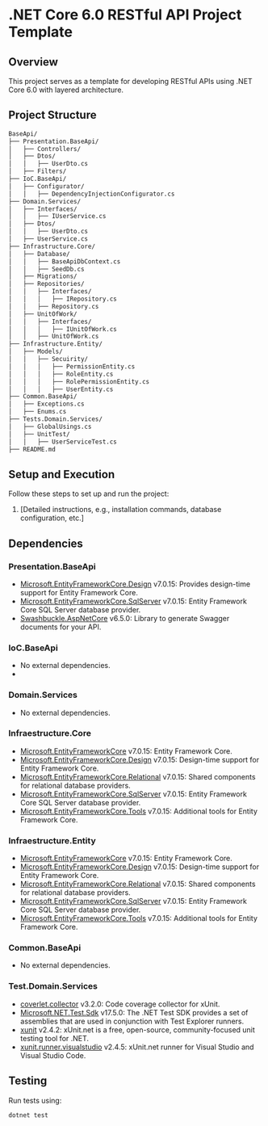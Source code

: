 ﻿# .NET Core 6.0 RESTful API Project Template
## Overview
This project serves as a template for developing RESTful APIs using .NET Core 6.0 with layered architecture.

## Project Structure
```bash
BaseApi/
├── Presentation.BaseApi/
│   ├── Controllers/
│   ├── Dtos/
│   │   ├── UserDto.cs
│   ├── Filters/
├── IoC.BaseApi/
│   ├── Configurator/
│   │   ├── DependencyInjectionConfigurator.cs
├── Domain.Services/
│   ├── Interfaces/
│   │   ├── IUserService.cs
│   ├── Dtos/
│   │   ├── UserDto.cs
│   ├── UserService.cs
├── Infrastructure.Core/
│   ├── Database/
│   │   ├── BaseApiDbContext.cs
│   │   ├── SeedDb.cs
│   ├── Migrations/
│   ├── Repositories/
│   │   ├── Interfaces/
│   │   │   ├── IRepository.cs
│   │   ├── Repository.cs
│   ├── UnitOfWork/
│   │   ├── Interfaces/
│   │   │   ├── IUnitOfWork.cs
│   │   ├── UnitOfWork.cs
├── Infrastructure.Entity/
│   ├── Models/
│   │   ├── Secuirity/
│   │   │   ├── PermissionEntity.cs
│   │   │   ├── RoleEntity.cs
│   │   │   ├── RolePermissionEntity.cs
│   │   │   ├── UserEntity.cs
├── Common.BaseApi/
│   ├── Exceptions.cs
│   ├── Enums.cs
├── Tests.Domain.Services/
│   ├── GlobalUsings.cs
│   ├── UnitTest/
│   │   ├── UserServiceTest.cs
├── README.md
```
## Setup and Execution

Follow these steps to set up and run the project:

1. [Detailed instructions, e.g., installation commands, database configuration, etc.]

## Dependencies

### Presentation.BaseApi
- [Microsoft.EntityFrameworkCore.Design](https://www.nuget.org/packages/Microsoft.EntityFrameworkCore.Design/) v7.0.15: Provides design-time support for Entity Framework Core.
- [Microsoft.EntityFrameworkCore.SqlServer](https://www.nuget.org/packages/Microsoft.EntityFrameworkCore.SqlServer/) v7.0.15: Entity Framework Core SQL Server database provider.
- [Swashbuckle.AspNetCore](https://www.nuget.org/packages/Swashbuckle.AspNetCore/) v6.5.0: Library to generate Swagger documents for your API.

### IoC.BaseApi
- No external dependencies.
- 
### Domain.Services
- No external dependencies.

### Infraestructure.Core
- [Microsoft.EntityFrameworkCore](https://www.nuget.org/packages/Microsoft.EntityFrameworkCore/) v7.0.15: Entity Framework Core.
- [Microsoft.EntityFrameworkCore.Design](https://www.nuget.org/packages/Microsoft.EntityFrameworkCore.Design/) v7.0.15: Design-time support for Entity Framework Core.
- [Microsoft.EntityFrameworkCore.Relational](https://www.nuget.org/packages/Microsoft.EntityFrameworkCore.Relational/) v7.0.15: Shared components for relational database providers.
- [Microsoft.EntityFrameworkCore.SqlServer](https://www.nuget.org/packages/Microsoft.EntityFrameworkCore.SqlServer/) v7.0.15: Entity Framework Core SQL Server database provider.
- [Microsoft.EntityFrameworkCore.Tools](https://www.nuget.org/packages/Microsoft.EntityFrameworkCore.Tools/) v7.0.15: Additional tools for Entity Framework Core.

### Infraestructure.Entity
- [Microsoft.EntityFrameworkCore](https://www.nuget.org/packages/Microsoft.EntityFrameworkCore/) v7.0.15: Entity Framework Core.
- [Microsoft.EntityFrameworkCore.Design](https://www.nuget.org/packages/Microsoft.EntityFrameworkCore.Design/) v7.0.15: Design-time support for Entity Framework Core.
- [Microsoft.EntityFrameworkCore.Relational](https://www.nuget.org/packages/Microsoft.EntityFrameworkCore.Relational/) v7.0.15: Shared components for relational database providers.
- [Microsoft.EntityFrameworkCore.SqlServer](https://www.nuget.org/packages/Microsoft.EntityFrameworkCore.SqlServer/) v7.0.15: Entity Framework Core SQL Server database provider.
- [Microsoft.EntityFrameworkCore.Tools](https://www.nuget.org/packages/Microsoft.EntityFrameworkCore.Tools/) v7.0.15: Additional tools for Entity Framework Core.

### Common.BaseApi
- No external dependencies.

### Test.Domain.Services
- [coverlet.collector](https://www.nuget.org/packages/coverlet.collector/) v3.2.0: Code coverage collector for xUnit.
- [Microsoft.NET.Test.Sdk](https://www.nuget.org/packages/Microsoft.NET.Test.Sdk/) v17.5.0: The .NET Test SDK provides a set of assemblies that are used in conjunction with Test Explorer runners.
- [xunit](https://www.nuget.org/packages/xunit/) v2.4.2: xUnit.net is a free, open-source, community-focused unit testing tool for .NET.
- [xunit.runner.visualstudio](https://www.nuget.org/packages/xunit.runner.visualstudio/) v2.4.5: xUnit.net runner for Visual Studio and Visual Studio Code.


## Testing

Run tests using:

```bash
dotnet test